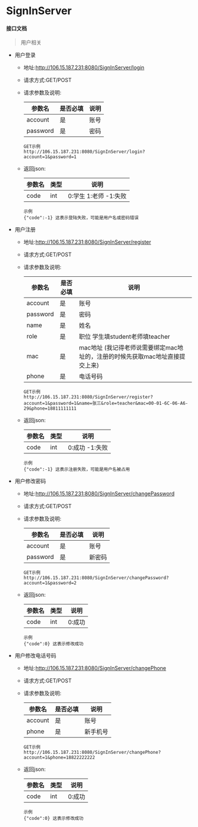 # SignInServer
#### 接口文档
> 用户相关

- 用户登录
  - 地址:http://106.15.187.231:8080/SignInServer/login
  - 请求方式:GET/POST
  - 请求参数及说明:

    | 参数名 | 是否必填 | 说明 |
    | - | - | - |
    |account|是|账号|
    |password|是|密码|
    ```
    GET示例
    http://106.15.187.231:8080/SignInServer/login?account=1&password=1
    ```
  - 返回json:

    |参数名|类型|说明|
    | - | - | - |
    |code|int|0:学生 1:老师 -1:失败|
    ```
    示例
    {"code":-1} 这表示登陆失败，可能是用户名或密码错误
    ```
    
- 用户注册
  - 地址:http://106.15.187.231:8080/SignInServer/register
  - 请求方式:GET/POST
  - 请求参数及说明:

    | 参数名 | 是否必填 | 说明 |
    | - | - | - |
    |account|是|账号|
    |password|是|密码|
    |name|是|姓名|
    |role|是|职位 学生填student老师填teacher|
    |mac|是|mac地址 (我记得老师说需要绑定mac地址的，注册的时候先获取mac地址直接提交上来)|
    |phone|是|电话号码|
    ```
    GET示例
    http://106.15.187.231:8080/SignInServer/register?account=1&password=1&name=张三&role=teacher&mac=00-01-6C-06-A6-29&phone=18811111111
    ```
  - 返回json:

    |参数名|类型|说明|
    | - | - | - |
    |code|int|0:成功 -1:失败|
    ```
    示例
    {"code":-1} 这表示注册失败，可能是用户名被占用
    ```
    
- 用户修改密码
  - 地址:http://106.15.187.231:8080/SignInServer/changePassword
  - 请求方式:GET/POST
  - 请求参数及说明:

    | 参数名 | 是否必填 | 说明 |
    | ------| ------- | ------- |
    |account|是|账号|
    |password|是|新密码|
    ```
    GET示例
    http://106.15.187.231:8080/SignInServer/changePassword?account=1&password=2
    ```
  - 返回json:

    |参数名|类型|说明|
    | - | - | - |
    |code|int|0:成功|
    ```
    示例
    {"code":0} 这表示修改成功
    ```
    
- 用户修改电话号码
  - 地址:http://106.15.187.231:8080/SignInServer/changePhone
  - 请求方式:GET/POST
  - 请求参数及说明:

    | 参数名 | 是否必填 | 说明 |
    | - | - | - |
    |account|是|账号|
    |phone|是|新手机号|
    ```
    GET示例
    http://106.15.187.231:8080/SignInServer/changePhone?account=1&phone=18822222222
    ```
  - 返回json:

    |参数名|类型|说明|
    | - | - | - |
    |code|int|0:成功|
    ```
    示例
    {"code":0} 这表示修改成功
    ```
